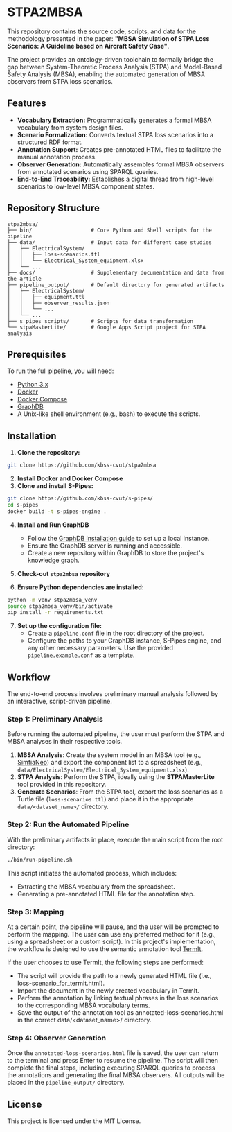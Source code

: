 # STPA2MBSA

This repository contains the source code, scripts, and data for the methodology presented in the paper: **"MBSA Simulation of STPA Loss Scenarios: A Guideline based on Aircraft Safety Case"**.
  
The project provides an ontology-driven toolchain to formally bridge the gap between System-Theoretic Process Analysis (STPA) and Model-Based Safety Analysis (MBSA), enabling the automated generation of MBSA observers from STPA loss scenarios.  

## Features
  

- **Vocabulary Extraction:** Programmatically generates a formal MBSA vocabulary from system design files.    
- **Scenario Formalization:** Converts textual STPA loss scenarios into a structured RDF format.    
- **Annotation Support:** Creates pre-annotated HTML files to facilitate the manual annotation process.    
- **Observer Generation:** Automatically assembles formal MBSA observers from annotated scenarios using SPARQL queries.    
- **End-to-End Traceability:** Establishes a digital thread from high-level scenarios to low-level MBSA component states.

## Repository Structure  
  

    stpa2mbsa/  
    ├── bin/                   # Core Python and Shell scripts for the pipeline  
    ├── data/                  # Input data for different case studies  
    │   ├── ElectricalSystem/  
    │   │   ├── loss-scenarios.ttl  
    │   │   └── Electrical_System_equipment.xlsx
    │   └── ...  
    ├── docs/                  # Supplementary documentation and data from the article  
    ├── pipeline_output/       # Default directory for generated artifacts  
    │   ├── ElectricalSystem/  
    │   │   ├── equipment.ttl  
    │   │   ├── observer_results.json  
    │   │   └── ...  
    │   └── ...  
    ├── s_pipes_scripts/       # Scripts for data transformation  
    └── stpaMasterLite/        # Google Apps Script project for STPA analysis  

  
## Prerequisites  
  
To run the full pipeline, you will need:  

- [Python 3.x](https://www.python.org/downloads/)
- [Docker](https://www.docker.com/)
- [Docker Compose](https://docs.docker.com/compose/)
- [GraphDB](https://www.ontotext.com/products/graphdb/)
- A Unix-like shell environment (e.g., bash) to execute the scripts.  
    
## Installation 

 
  
 

1. **Clone the repository:**
```bash
git clone https://github.com/kbss-cvut/stpa2mbsa 
```
2. **Install Docker and Docker Compose**
3. **Clone and install S-Pipes:**
```bash
git clone https://github.com/kbss-cvut/s-pipes/
cd s-pipes
docker build -t s-pipes-engine .
```
4. **Install and Run GraphDB**
   - Follow the [GraphDB installation guide](https://www.ontotext.com/products/graphdb/installation/) to set up a local instance.
   - Ensure the GraphDB server is running and accessible.
   - Create a new repository within GraphDB to store the project's knowledge graph.

5. **Check-out `stpa2mbsa` repository**
6. **Ensure Python dependencies are installed:**
```bash 
python -m venv stpa2mbsa_venv
source stpa2mbsa_venv/bin/activate
pip install -r requirements.txt
```
7. **Set up the configuration file:**
   - Create a `pipeline.conf` file in the root directory of the project.
   - Configure the paths to your GraphDB instance, S-Pipes engine, and any other necessary parameters. Use the provided `pipeline.example.conf` as a template.
  
## Workflow
The end-to-end process involves preliminary manual analysis followed by an interactive, script-driven pipeline.

### Step 1: Preliminary Analysis
Before running the automated pipeline, the user must perform the STPA and MBSA analyses in their respective tools.
1.  **MBSA Analysis**: Create the system model in an MBSA tool (e.g., [SimfiaNeo](https://www.protect.airbus.com/safety/simfianeo/)) and export the component list to a spreadsheet (e.g., `data/ElectricalSystem/Electrical_System_equipment.xlsx`).
2.  **STPA Analysis**: Perform the STPA, ideally using the **STPAMasterLite** tool provided in this repository.
3.  **Generate Scenarios**: From the STPA tool, export the loss scenarios as a Turtle file (`loss-scenarios.ttl`) and place it in the appropriate `data/<dataset_name>/` directory.

### Step 2: Run the Automated Pipeline

With the preliminary artifacts in place, execute the main script from the root directory:

```bash
./bin/run-pipeline.sh
```
This script initiates the automated process, which includes:
- Extracting the MBSA vocabulary from the spreadsheet.
- Generating a pre-annotated HTML file for the annotation step.

### Step 3: Mapping
At a certain point, the pipeline will pause, and the user will be prompted to perform the mapping. The user can use any preferred method for it (e.g., using a spreadsheet or a custom script). In this project's implementation, the workflow is designed to use the semantic annotation tool [TermIt](https://github.com/kbss-cvut/termit).

If the user chooses to use TermIt, the following steps are performed:

- The script will provide the path to a newly generated HTML file (i.e., loss-scenario_for_termit.html).
- Import the document in the newly created vocabulary in TermIt.
- Perform the annotation by linking textual phrases in the loss scenarios to the corresponding MBSA vocabulary terms.
- Save the output of the annotation tool as annotated-loss-scenarios.html in the correct data/<dataset_name>/ directory.

### Step 4: Observer Generation
Once the `annotated-loss-scenarios.html` file is saved, the user can return to the terminal and press Enter to resume the pipeline. The script will then complete the final steps, including executing SPARQL queries to process the annotations and generating the final MBSA observers. All outputs will be placed in the `pipeline_output/` directory.
## License  

This project is licensed under the MIT License.
